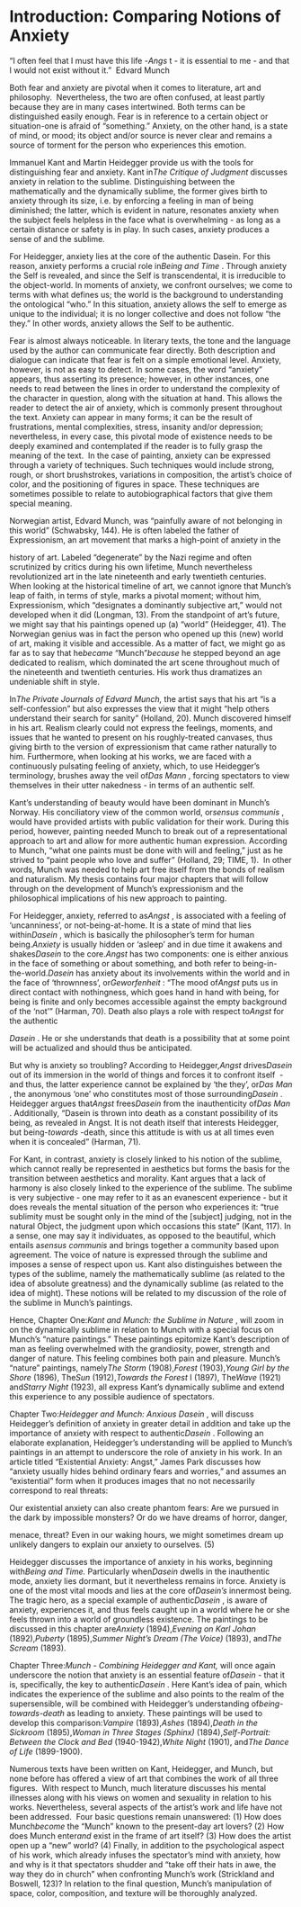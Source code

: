 Introduction: Comparing Notions of Anxiety
==========================================

“I often feel that I must have this life -*Angs* t - it is essential to
me - and that I would not exist without it.”  Edvard Munch

Both fear and anxiety are pivotal when it comes to literature, art and
philosophy.  Nevertheless, the two are often confused, at least partly
because they are in many cases intertwined. Both terms can be
distinguished easily enough. Fear is in reference to a certain object or
situation-one is afraid of “something.” Anxiety, on the other hand, is a
state of mind, or mood; its object and/or source is never clear and
remains a source of torment for the person who experiences this emotion.

Immanuel Kant and Martin Heidegger provide us with the tools for
distinguishing fear and anxiety. Kant in*The Critique of Judgment*
discusses anxiety in relation to the sublime. Distinguishing between the
mathematically and the dynamically sublime, the former gives birth to
anxiety through its size, i.e. by enforcing a feeling in man of being
diminished; the latter, which is evident in nature, resonates anxiety
when the subject feels helpless in the face what is overwhelming - as
long as a certain distance or safety is in play. In such cases, anxiety
produces a sense of and the sublime.

For Heidegger, anxiety lies at the core of the authentic Dasein. For
this reason, anxiety performs a crucial role in*Being and Time* .
Through anxiety the Self is revealed, and since the Self is
transcendental, it is irreducible to the object-world. In moments of
anxiety, we confront ourselves; we come to terms with what defines us;
the world is the background to understanding the ontological “who.” In
this situation, anxiety allows the self to emerge as unique to the
individual; it is no longer collective and does not follow “the they.”
In other words, anxiety allows the Self to be authentic.

Fear is almost always noticeable. In literary texts, the tone and the
language used by the author can communicate fear directly. Both
description and dialogue can indicate that fear is felt on a simple
emotional level. Anxiety, however, is not as easy to detect. In some
cases, the word “anxiety” appears, thus asserting its presence; however,
in other instances, one needs to read between the lines in order to
understand the complexity of the character in question, along with the
situation at hand. This allows the reader to detect the air of anxiety,
which is commonly present throughout the text. Anxiety can appear in
many forms; it can be the result of frustrations, mental complexities,
stress, insanity and/or depression; nevertheless, in every case, this
pivotal mode of existence needs to be deeply examined and contemplated
if the reader is to fully grasp the meaning of the text.  In the case of
painting, anxiety can be expressed through a variety of techniques. Such
techniques would include strong, rough, or short brushstrokes,
variations in composition, the artist’s choice of color, and the
positioning of figures in space. These techniques are sometimes possible
to relate to autobiographical factors that give them special meaning.

Norwegian artist, Edvard Munch, was “painfully aware of not belonging in
this world” (Schwabsky, 144). He is often labeled the father of
Expressionism, an art movement that marks a high-point of anxiety in the

history of art. Labeled “degenerate” by the Nazi regime and often
scrutinized by critics during his own lifetime, Munch nevertheless
revolutionized art in the late nineteenth and early twentieth
centuries.   When looking at the historical timeline of art, we cannot
ignore that Munch’s leap of faith, in terms of style, marks a pivotal
moment; without him, Expressionism, which “designates a dominantly
subjective art,” would not developed when it did (Longman, 13). From the
standpoint of art’s future, we might say that his paintings opened up
(a) “world” (Heidegger, 41). The Norwegian genius was in fact the person
who opened up this (new) world of art, making it visible and accessible.
As a matter of fact, we might go as far as to say that he*became*
“Munch”*because* he stepped beyond an age dedicated to realism, which
dominated the art scene throughout much of the nineteenth and twentieth
centuries. His work thus dramatizes an undeniable shift in style.

In*The Private Journals of Edvard Munch,* the artist says that his art
“is a self-confession” but also expresses the view that it might “help
others understand their search for sanity” (Holland, 20). Munch
discovered himself in his art. Realism clearly could not express the
feelings, moments, and issues that he wanted to present on his
roughly-treated canvases, thus giving birth to the version of
expressionism that came rather naturally to him. Furthermore, when
looking at his works, we are faced with a continuously pulsating feeling
of anxiety, which, to use Heidegger’s terminology, brushes away the veil
of*Das Mann* , forcing spectators to view themselves in their utter
nakedness - in terms of an authentic self.

Kant’s understanding of beauty would have been dominant in Munch’s
Norway. His conciliatory view of the common world, or*sensus communis* ,
would have provided artists with public validation for their work.
During this period, however, painting needed Munch to break out of a
representational approach to art and allow for more authentic human
expression. According to Munch, “what one paints must be done with will
and feeling,” just as he strived to “paint people who love and suffer”
(Holland, 29; TIME, 1).  In other words, Munch was needed to help art
free itself from the bonds of realism and naturalism. My thesis contains
four major chapters that will follow through on the development of
Munch’s expressionism and the philosophical implications of his new
approach to painting.

For Heidegger, anxiety, referred to as*Angst* , is associated with a
feeling of ‘uncanniness’, or not-being-at-home. It is a state of mind
that lies within*Dasein* , which is basically the philosopher’s term for
human being.*Anxiety* is usually hidden or ‘asleep’ and in due time it
awakens and shakes*Dasein* to the core.*Angst* has two components: one
is either anxious in the face of something or about something, and both
refer to being-in-the-world.*Dasein* has anxiety about its involvements
within the world and in the face of ‘thrownness’, or*Geworfenheit* :
“The mood of*Angst* puts us in direct contact with nothingness, which
goes hand in hand with being, for being is finite and only becomes
accessible against the empty background of the ‘not’” (Harman, 70).
Death also plays a role with respect to*Angst* for the authentic

*Dasein* . He or she understands that death is a possibility that at
some point will be actualized and should thus be anticipated.

But why is anxiety so troubling? According to Heidegger,*Angst*
drives*Dasein* out of its immersion in the world of things and forces it
to confront itself  - and thus, the latter experience cannot be
explained by ‘the they’, or*Das Man* , the anonymous ‘one’ who
constitutes most of those surrounding*Dasein* . Heidegger argues
that*Angst* frees*Dasein* from the inauthenticity of*Das Man* .
Additionally, “Dasein is thrown into death as a constant possibility of
its being, as revealed in Angst. It is not death itself that interests
Heidegger, but being-*towards* -death, since this attitude is with us at
all times even when it is concealed” (Harman, 71).

For Kant, in contrast, anxiety is closely linked to his notion of the
sublime, which cannot really be represented in aesthetics but forms the
basis for the transition between aesthetics and morality. Kant argues
that a lack of harmony is also closely linked to the experience of the
sublime. The sublime is very subjective - one may refer to it as an
evanescent experience - but it does reveals the mental situation of the
person who experiences it: “true sublimity must be sought only in the
mind of the [subject] judging, not in the natural Object, the judgment
upon which occasions this state” (Kant, 117). In a sense, one may say it
individuates, as opposed to the beautiful, which entails a*sensus*
*communis* and brings together a community based upon agreement. The
voice of nature is expressed through the sublime and imposes a sense of
respect upon us. Kant also distinguishes between the types of the
sublime, namely the mathematically sublime (as related to the idea of
absolute greatness) and the dynamically sublime (as related to the idea
of might). These notions will be related to my discussion of the role of
the sublime in Munch’s paintings.

Hence, Chapter One:*Kant and Munch: the Sublime in Nature* , will zoom
in on the dynamically sublime in relation to Munch with a special focus
on Munch’s “nature paintings.” These paintings epitomize Kant’s
description of man as feeling overwhelmed with the grandiosity, power,
strength and danger of nature. This feeling combines both pain and
pleasure. Munch’s “nature” paintings, namely*The Storm* (1908),*Forest*
(1903),*Young Girl by the Shore* (1896), The*Sun* (1912),*Towards the
Forest* I (1897), The*Wave* (1921) and*Starry Night* (1923), all express
Kant’s dynamically sublime and extend this experience to any possible
audience of spectators.

Chapter Two:*Heidegger and Munch: Anxious Dasein* , will discuss
Heidegger’s definition of anxiety in greater detail in addition and take
up the importance of anxiety with respect to authentic*Dasein* .
Following an elaborate explanation, Heidegger’s understanding will be
applied to Munch’s paintings in an attempt to underscore the role of
anxiety in his work. In an article titled “Existential Anxiety: Angst,”
James Park discusses how “anxiety usually hides behind ordinary fears
and worries,” and assumes an “existential” form when it produces images
that no not necessarily correspond to real threats:

Our existential anxiety can also create phantom fears: Are we pursued in
the dark by impossible monsters? Or do we have dreams of horror, danger,

menace, threat? Even in our waking hours, we might sometimes dream up
unlikely dangers to explain our anxiety to ourselves. (5)

Heidegger discusses the importance of anxiety in his works, beginning
with*Being and Time.* Particularly when*Dasein* dwells in the
inauthentic mode, anxiety lies dormant, but it nevertheless remains in
force. Anxiety is one of the most vital moods and lies at the core
of*Dasein’s* innermost being. The tragic hero, as a special example of
authentic*Dasein* , is aware of anxiety, experiences it, and thus feels
caught up in a world where he or she feels thrown into a world of
groundless existence. The paintings to be discussed in this chapter
are*Anxiety* (1894),*Evening* *on* *Karl* *Johan* (1892),*Puberty*
(1895),*Summer Night’s Dream (The* *Voice)* (1893), and*The* *Scream*
(1893).

Chapter Three:*Munch - Combining Heidegger and Kant,* will once again
underscore the notion that anxiety is an essential feature of*Dasein -*
that it is, specifically, the key to authentic*Dasein* . Here Kant’s
idea of pain, which indicates the experience of the sublime and also
points to the realm of the supersensible, will be combined with
Heidegger’s understanding of*being-towards-death* as leading to anxiety.
These paintings will be used to develop this comparison:*Vampire*
(1893),*Ashes* (1894),*Death in the Sickroom* (1895),*Woman in Three
Stages (Sphinx)* (1894),*Self-Portrait: Between the Clock and Bed*
(1940-1942),*White Night* (1901), and*The Dance of Life* (1899-1900).

Numerous texts have been written on Kant, Heidegger, and Munch, but none
before has offered a view of art that combines the work of all three
figures.  With respect to Munch, much literature discusses his mental
illnesses along with his views on women and sexuality in relation to his
works. Nevertheless, several aspects of the artist’s work and life have
not been addressed.  Four basic questions remain unanswered: (1) How
does Munch*become* the “Munch” known to the present-day art lovers? (2)
How does Munch enter*and* exist in the frame of art itself? (3) How does
the artist open up a “new” world? (4) Finally, in addition to the
psychological aspect of his work, which already infuses the spectator’s
mind with anxiety, how and why is it that spectators shudder and “take
off their hats in awe, the way they do in church” when confronting
Munch’s work (Strickland and Boswell, 123)? In relation to the final
question, Munch’s manipulation of space, color, composition, and texture
will be thoroughly analyzed.


